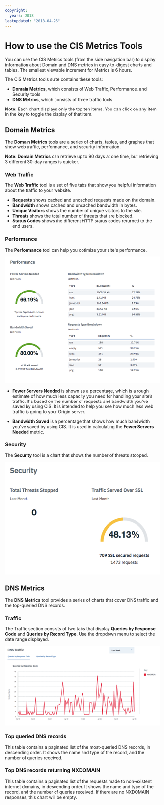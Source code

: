 ```yaml
---
copyright:
  years: 2018
lastupdated: "2018-04-26"
---
```


# How to use the CIS Metrics Tools

You can use the CIS Metrics tools (from the side navigation bar) to display information about Domain and DNS metrics in easy-to-digest charts and tables. The smallest viewable increment for Metrics is 6 hours.

The CIS Metrics tools suite contains these tools:
 * **Domain Metrics**, which consists of Web Traffic, Performance, and Security tools
 * **DNS Metrics**, which consists of three traffic tools
    
**Note:** Each chart displays only the top ten items. You can click on any item in the key to toggle the display of that item.

## Domain Metrics
The **Domain Metrics** tools are a series of charts, tables, and graphes that show web traffic, performance, and security information.

**Note**: **Domain Metrics** can retrieve up to 90 days at one time, but retrieving 3 different 30-day ranges is quicker.

### Web Traffic
The **Web Traffic** tool is a set of five tabs that show you helpful information about the traffic to your website. 
* **Requests** shows cached and uncached requests made on the domain.
* **Bandwidth** shows cached and uncached bandwidth in bytes. 
* **Unique Visitors** shows the number of unique visitors to the site.
* **Threats** shows the total number of threats that are blocked.
* **Status Codes** shows the different HTTP status codes returned to the end users.


### Performance
The **Performance** tool can help you optimize your site's performance.


![Domain Performance Metrics image](images/domain-metrics-performance.png)

* **Fewer Servers Needed** is shown as a percentage, which is a rough estimate of how much less capacity you need for handling your site’s traffic. It's based on the number of requests and bandwidth you've saved by using CIS. It is intended to help you see how much less web traffic is going to your Origin server.

* **Bandwidth Saved** is a percentage that shows how much bandwidth you've saved by using CIS. It is used in calculating the **Fewer Servers Needed** metric.

### Security
The **Security** tool is a chart that shows the number of threats stopped.

![Domain Security Metrics image](images/domain-metrics-security.png)

## DNS Metrics
The **DNS Metrics** tool provides a series of charts that cover DNS traffic and the top-queried DNS records.

### Traffic
The Traffic section consists of two tabs that display **Queries by Response Code** and **Queries by Record Type**. Use the dropdown menu to select the date range displayed.

![DNS Traffic image](images/dns-metrics-traffic.png)

### Top queried DNS records
This table contains a paginated list of the most-queried DNS records, in descending order. It shows the name and type of the record, and the number of queries received.

### Top DNS records returning NXDOMAIN
This table contains a paginated list of the requests made to non-existent internet domains, in descending order. It shows the name and type of the record, and the number of queries received. If there are no NXDOMAIN responses, this chart will be empty.
